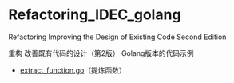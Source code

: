 # Refactoring_IDEC_golang

Refactoring Improving the Design of Existing Code Second Edition

重构 改善既有代码的设计（第2版） Golang版本的代码示例

- [extract_function.go](https://github.com/dgqypl/Refactoring_IDEC_golang/extract/function/extract_function.go)（提炼函数）